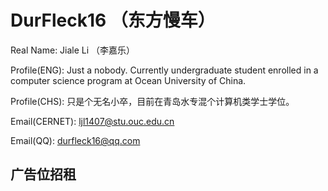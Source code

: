 # DurFleck16 （东方慢车）

Real Name: Jiale Li （李嘉乐）

Profile(ENG): Just a nobody. Currently undergraduate student enrolled in a computer science program at Ocean University of China.

Profile(CHS): 只是个无名小卒，目前在青岛水专混个计算机类学士学位。

Email(CERNET): [ljl1407@stu.ouc.edu.cn](mailto:ljl1407@stu.ouc.edu.cn)

Email(QQ): [durfleck16@qq.com](mailto:durfleck16@qq.com)

## 广告位招租
